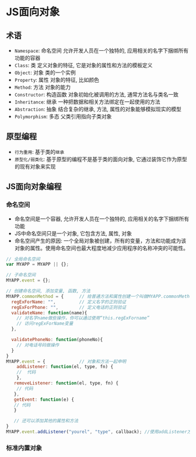 # JS面向对象

## 术语

* `Namespace`: 命名空间
允许开发人员在一个独特的, 应用相关的名字下捆绑所有功能的容器
* `Class`: 类
定义对象的特征, 它是对象的属性和方法的模板定义
* `Object`: 对象
类的一个实例
* `Property`: 属性
对象的特征, 比如颜色
* `Method`: 方法
对象的能力
* `Constructor`: 构造函数
对象初始化被调用的方法, 通常方法名与类名一致
* `Inheritance`: 继承
一种把数据和相关方法绑定在一起使用的方法
* `Abstraction`: 抽象
结合复杂的继承, 方法, 属性的对象能够模拟现实的模型
* `Polymorphism`: 多态
父类引用指向子类对象

## 原型编程

* `行为重用`: 基于类的`继承`
* `原型化/弱类化`: 基于原型的编程不是基于类的面向对象, 它通过装饰它作为原型的现有对象来实现

## JS面向对象编程

### 命名空间

* 命名空间是一个容器, 允许开发人员在一个独特的, 应用相关的名字下捆绑所有功能
* JS中命名空间只是一个对象, 它包含方法, 属性, 对象
* 命名空间产生的原因: 一个全局对象被创建，所有的变量，方法和功能成为该对象的属性。使用命名空间也最大程度地减少应用程序的名称冲突的可能性。

```javascript
// 全局命名空间
var MYAPP = MYAPP || {};

// 子命名空间
MYAPP.event = {};

// 创建命名空间, 添加变量, 函数, 方法
MYAPP.commonMethod = {      // 给普通方法和属性创建一个叫做MYAPP.commonMethod的容器
  regExForName: "",         // 定义名字的正则验证
  regExForPhone: "",        // 定义电话的正则验证
  validateName: function(name){
    // 对名字name做些操作，你可以通过使用“this.regExForname”
    // 访问regExForName变量
  },

  validatePhoneNo: function(phoneNo){
    // 对电话号码做操作
  }
}
MYAPP.event = {             // 对象和方法一起申明
    addListener: function(el, type, fn) {
    //  代码
    },
   removeListener: function(el, type, fn) {
    // 代码
   },
   getEvent: function(e) {
   // 代码
   }

   // 还可以添加其他的属性和方法
}
MYAPP.event.addListener("yourel", "type", callback); //使用addListener方法的写法
```

### 标准内置对象
